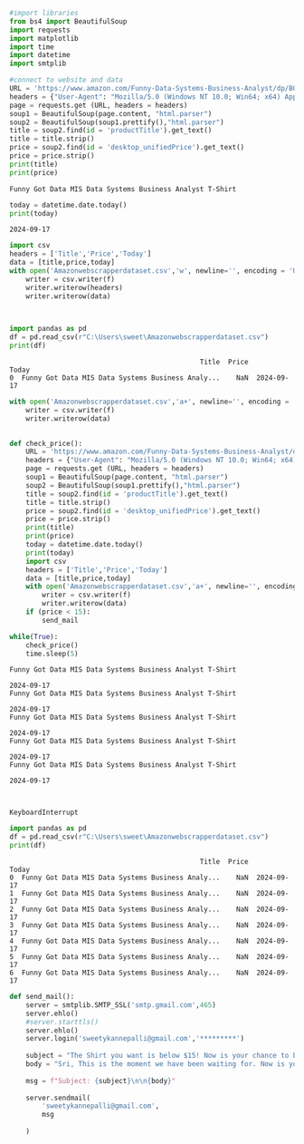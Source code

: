 ```python
#import libraries
from bs4 import BeautifulSoup
import requests
import matplotlib
import time
import datetime
import smtplib
```


```python
#connect to website and data
URL = 'https://www.amazon.com/Funny-Data-Systems-Business-Analyst/dp/B07FNW9FGJ/ref=sr_1_3?dchild=1&keywords=data%2Banalyst%2Btshirt&qid=1626655184&sr=8-3&customId=B0752XJYNL&th=1%27'
headers = {"User-Agent": "Mozilla/5.0 (Windows NT 10.0; Win64; x64) AppleWebKit/537.36 (KHTML, like Gecko) Chrome/78.0.3904.108 Safari/537.36", "Accept-Encoding":"gzip, deflate", "Accept":"text/html,application/xhtml+xml,application/xml;q=0.9,*/*;q=0.8", "DNT":"1","Connection":"close", "Upgrade-Insecure-Requests":"1"}
page = requests.get (URL, headers = headers)
soup1 = BeautifulSoup(page.content, "html.parser")
soup2 = BeautifulSoup(soup1.prettify(),"html.parser")
title = soup2.find(id = 'productTitle').get_text()
title = title.strip()
price = soup2.find(id = 'desktop_unifiedPrice').get_text()
price = price.strip()
print(title)
print(price)
```

    Funny Got Data MIS Data Systems Business Analyst T-Shirt
    
    


```python
today = datetime.date.today()
print(today)
```

    2024-09-17
    


```python
import csv
headers = ['Title','Price','Today']
data = [title,price,today]
with open('Amazonwebscrapperdataset.csv','w', newline='', encoding = 'UTF8') as f:
    writer = csv.writer(f)
    writer.writerow(headers)
    writer.writerow(data)

    
```


```python
import pandas as pd
df = pd.read_csv(r"C:\Users\sweet\Amazonwebscrapperdataset.csv")
print(df)
```

                                                   Title  Price       Today
    0  Funny Got Data MIS Data Systems Business Analy...    NaN  2024-09-17
    


```python
with open('Amazonwebscrapperdataset.csv','a+', newline='', encoding = 'UTF8') as f:
    writer = csv.writer(f)
    writer.writerow(data)
    
```


```python
def check_price():
    URL = 'https://www.amazon.com/Funny-Data-Systems-Business-Analyst/dp/B07FNW9FGJ/ref=sr_1_3?dchild=1&keywords=data%2Banalyst%2Btshirt&qid=1626655184&sr=8-3&customId=B0752XJYNL&th=1%27'
    headers = {"User-Agent": "Mozilla/5.0 (Windows NT 10.0; Win64; x64) AppleWebKit/537.36 (KHTML, like Gecko) Chrome/78.0.3904.108 Safari/537.36", "Accept-Encoding":"gzip, deflate", "Accept":"text/html,application/xhtml+xml,application/xml;q=0.9,*/*;q=0.8", "DNT":"1","Connection":"close", "Upgrade-Insecure-Requests":"1"}
    page = requests.get (URL, headers = headers)
    soup1 = BeautifulSoup(page.content, "html.parser")
    soup2 = BeautifulSoup(soup1.prettify(),"html.parser")
    title = soup2.find(id = 'productTitle').get_text()
    title = title.strip()
    price = soup2.find(id = 'desktop_unifiedPrice').get_text()
    price = price.strip()
    print(title)
    print(price)
    today = datetime.date.today()
    print(today)
    import csv
    headers = ['Title','Price','Today']
    data = [title,price,today]
    with open('Amazonwebscrapperdataset.csv','a+', newline='', encoding = 'UTF8') as f:
        writer = csv.writer(f)
        writer.writerow(data)
    if (price < 15):
        send_mail
```


```python
while(True):
    check_price()
    time.sleep(5)
```

    Funny Got Data MIS Data Systems Business Analyst T-Shirt
    
    2024-09-17
    Funny Got Data MIS Data Systems Business Analyst T-Shirt
    
    2024-09-17
    Funny Got Data MIS Data Systems Business Analyst T-Shirt
    
    2024-09-17
    Funny Got Data MIS Data Systems Business Analyst T-Shirt
    
    2024-09-17
    Funny Got Data MIS Data Systems Business Analyst T-Shirt
    
    2024-09-17
    

    
    KeyboardInterrupt
    
    


```python
import pandas as pd
df = pd.read_csv(r"C:\Users\sweet\Amazonwebscrapperdataset.csv")
print(df)
```

                                                   Title  Price       Today
    0  Funny Got Data MIS Data Systems Business Analy...    NaN  2024-09-17
    1  Funny Got Data MIS Data Systems Business Analy...    NaN  2024-09-17
    2  Funny Got Data MIS Data Systems Business Analy...    NaN  2024-09-17
    3  Funny Got Data MIS Data Systems Business Analy...    NaN  2024-09-17
    4  Funny Got Data MIS Data Systems Business Analy...    NaN  2024-09-17
    5  Funny Got Data MIS Data Systems Business Analy...    NaN  2024-09-17
    6  Funny Got Data MIS Data Systems Business Analy...    NaN  2024-09-17
    


```python
def send_mail():
    server = smtplib.SMTP_SSL('smtp.gmail.com',465)
    server.ehlo()
    #server.starttls()
    server.ehlo()
    server.login('sweetykannepalli@gmail.com','*********')
    
    subject = "The Shirt you want is below $15! Now is your chance to buy!"
    body = "Sri, This is the moment we have been waiting for. Now is your chance to pick up the shirt of your dreams. Don't mess it up! Link here: https://www.amazon.com/Funny-Data-Systems-Business-Analyst/dp/B07FNW9FGJ/ref=sr_1_3?dchild=1&keywords=data+analyst+tshirt&qid=1626655184&sr=8-3"
   
    msg = f"Subject: {subject}\n\n{body}"
    
    server.sendmail(
        'sweetykannepalli@gmail.com',
        msg
     
    )
```


```python

```
